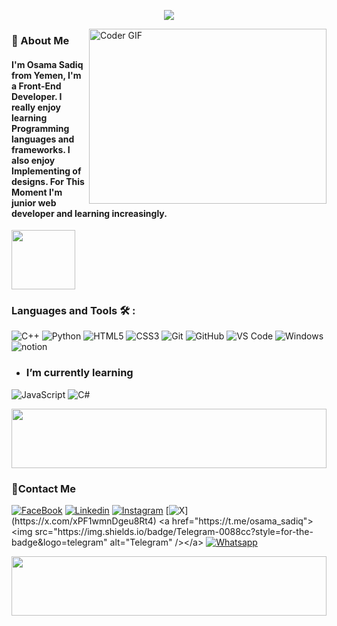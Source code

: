 <p align="center">
  <a href="https://github.com/DenverCoder1/readme-typing-svg"><img src="https://readme-typing-svg.herokuapp.com?font=Time+New+Roman&color=00cc00&size=30&center=true&vCenter=true&width=600&height=100&lines=Hello+Everyone!,;My+Name+is+Osama,;Welcome+To+My+Github+Profile..♥"></a>
</p>


<!--
<h1 align="center">Hello! <img src="https://github.com/TheDudeThatCode/TheDudeThatCode/raw/master/Assets/Hi.gif" width="30px" style="max-width: 100%;"><!-- <img src="https://raw.githubusercontent.com/MartinHeinz/MartinHeinz/master/wave.gif" width="25px">--<
	My Name is Osama, Welcome To My Github Profile ♥</h1>-->
 
<!-- # Hello! <img src="https://raw.githubusercontent.com/MartinHeinz/MartinHeinz/master/wave.gif" width="30px"> My Name is Amr, Welcome To My Github Profile ♥  -->
<!-- <img src="https://github.com/Govindv7555/Govindv7555/blob/main/49e76e0596857673c5c80c85b84394c1.gif" width=1000px height=95px> -->


<img align="right" src="https://media.giphy.com/media/SWoSkN6DxTszqIKEqv/giphy.gif" alt="Coder GIF" width="380" height="280">

<h3>🚀 About Me</h3> 
<h4> I'm Osama Sadiq from Yemen, I'm a Front-End Developer. I really enjoy learning Programming languages and frameworks.  I also enjoy Implementing of designs. For This Moment I'm junior web developer and learning increasingly. </h4>


	

<img align="center" src="https://github.com/Govindv7555/Govindv7555/blob/main/49e76e0596857673c5c80c85b84394c1.gif" width= 45% height=95px>

### Languages and Tools 🛠 : 
![C++](https://img.shields.io/badge/C++-%2300599C.svg?style=flat-square&logo=c%2B%2B&logoColor=white)
![Python](https://img.shields.io/badge/Python-FFD700.svg?style=flat-square&logo=python&logoColor=Balck)
![HTML5](https://img.shields.io/badge/-HTML5-%23E44D27?style=flat-square&logo=html5&logoColor=ffffff)
![CSS3](https://img.shields.io/badge/-CSS3-%231572B6?style=flat-square&logo=css3)
![Git](https://img.shields.io/badge/-Git-%23F05032?style=flat-square&logo=git&logoColor=%23ffffff)
![GitHub](https://img.shields.io/badge/-GitHub-181717?style=flat-square&logo=github)
![VS Code](http://img.shields.io/badge/-VS%20Code-007ACC?style=flat-square&logo=visual-studio-code&logoColor=ffffff)
![Windows](http://img.shields.io/badge/-Windows-0078D6?style=flat-square&logo=windows&logoColor=ffffff)
![notion](https://img.shields.io/badge/-notion-fff?style=flat-square&logo=notion&logoColor=000)
<!--![JavaScript](https://img.shields.io/badge/-JavaScript-black?style=flat-square&logo=javascript)
![Bootstrap](https://img.shields.io/badge/-Bootstrap-563D7C?style=flat-square&logo=Bootstrap)
![tailwind](https://img.shields.io/badge/-tailwindcss-15b4c1?style=flat-square&logo=tailwindcss&logoColor=ffffff)
![Sass](https://img.shields.io/badge/-Sass-%23CC6699?style=flat-square&logo=sass&logoColor=ffffff)-->


- ### I’m currently learning
![JavaScript](https://img.shields.io/badge/-JavaScript-black?style=flat-square&logo=javascript)
![C#](https://img.shields.io/badge/C%23-483D8B?style=flat-square&logo=c-sharp&logoColor=white)
<!--![React](https://img.shields.io/badge/-React-%23282C34?style=flat-square&logo=react)
![Redux](https://img.shields.io/badge/-redux-7348b6?style=flat-square&logo=redux&logoColor=ffffff)
![typescript](https://img.shields.io/badge/-typescript-2e72bc?style=flat-square&logo=typescript&logoColor=ffffff)-->

 
<img src="https://github.com/Govindv7555/Govindv7555/blob/main/49e76e0596857673c5c80c85b84394c1.gif" width=100% height=95px>

 ### 🔗Contact Me
[![FaceBook](https://img.shields.io/badge/FaceBook-385490?style=for-the-badge&logo=FaceBook&logoColor=white)](https://www.facebook.com/profile.php?id=100022589471868)
[![Linkedin](https://img.shields.io/badge/LinkedIn-0077B5?style=for-the-badge&logo=linkedin&logoColor=white
)](https://www.linkedin.com/in/osama-sadiq-alshaya-5165bb312/)
[![Instagram](https://img.shields.io/badge/Instagram-C13584?style=for-the-badge&logo=instagram&logoColor=white)](https://www.instagram.com/osamasadeq001/)
[![X](https://img.shields.io/badge/X-000000?style=for-the-badge&logo=x&logoColor=white&target="_blank")](https://x.com/xPF1wmnDgeu8Rt4)
<a href="https://t.me/osama_sadiq"><img src="https://img.shields.io/badge/Telegram-0088cc?style=for-the-badge&logo=telegram" alt="Telegram" /></a>
[![Whatsapp](https://img.shields.io/badge/-Whatsapp-339933?style=for-the-badge&logo=Whatsapp&logoColor=white)](https://api.whatsapp.com/send/?phone=967711285254&text&type=phone_number&app_absent=0)
<!--[![CodePen.io](https://img.shields.io/badge/Codepen-000000?style=for-the-badge&logo=codepen&logoColor=white)](https://codepen.io/amrsayed74)-->
<!--[![Gmail](https://img.shields.io/badge/Gmail-D14836?style=for-the-badge&logo=gmail&logoColor=white&link=mailto:AmrSaaayed74@gmail.com)](mailto:AmrSaaayed74@gmail.com)-->

 <img src="https://github.com/Govindv7555/Govindv7555/blob/main/49e76e0596857673c5c80c85b84394c1.gif" width=100% height=95px>


